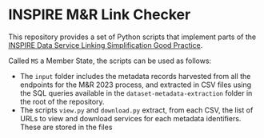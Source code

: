 # INSPIRE M&R Link Checker

This repository provides a set of Python scripts that implement parts of the [INSPIRE Data Service Linking Simplification Good Practice](https://github.com/INSPIRE-MIF/gp-data-service-linking-simplification).

Called `MS` a Member State, the scripts can be used as follows:
* The `input` folder includes the metadata records harvested from all the endpoints for the M&R 2023 process, and extracted in CSV files using the SQL queries available in the `dataset-metadata-extraction` folder in the root of the repository.
* The scripts `view.py` and `download.py` extract, from each CSV, the list of URLs to view and download services for each metadata identifiers. These are stored in the files 
